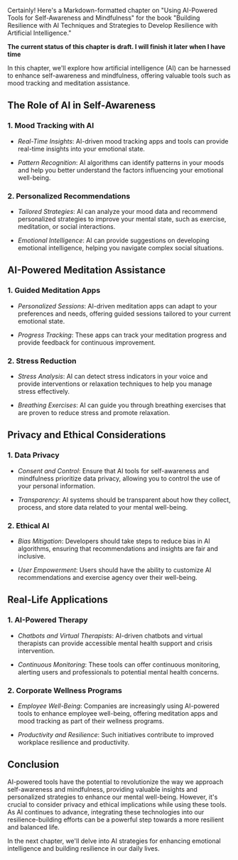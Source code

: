 Certainly! Here's a Markdown-formatted chapter on "Using AI-Powered Tools for Self-Awareness and Mindfulness" for the book "Building Resilience with AI Techniques and Strategies to Develop Resilience with Artificial Intelligence."

**The current status of this chapter is draft. I will finish it later when I have time**

In this chapter, we'll explore how artificial intelligence (AI) can be harnessed to enhance self-awareness and mindfulness, offering valuable tools such as mood tracking and meditation assistance.

The Role of AI in Self-Awareness
--------------------------------

### 1. **Mood Tracking with AI**

* *Real-Time Insights*: AI-driven mood tracking apps and tools can provide real-time insights into your emotional state.

* *Pattern Recognition*: AI algorithms can identify patterns in your moods and help you better understand the factors influencing your emotional well-being.

### 2. **Personalized Recommendations**

* *Tailored Strategies*: AI can analyze your mood data and recommend personalized strategies to improve your mental state, such as exercise, meditation, or social interactions.

* *Emotional Intelligence*: AI can provide suggestions on developing emotional intelligence, helping you navigate complex social situations.

AI-Powered Meditation Assistance
--------------------------------

### 1. **Guided Meditation Apps**

* *Personalized Sessions*: AI-driven meditation apps can adapt to your preferences and needs, offering guided sessions tailored to your current emotional state.

* *Progress Tracking*: These apps can track your meditation progress and provide feedback for continuous improvement.

### 2. **Stress Reduction**

* *Stress Analysis*: AI can detect stress indicators in your voice and provide interventions or relaxation techniques to help you manage stress effectively.

* *Breathing Exercises*: AI can guide you through breathing exercises that are proven to reduce stress and promote relaxation.

Privacy and Ethical Considerations
----------------------------------

### 1. **Data Privacy**

* *Consent and Control*: Ensure that AI tools for self-awareness and mindfulness prioritize data privacy, allowing you to control the use of your personal information.

* *Transparency*: AI systems should be transparent about how they collect, process, and store data related to your mental well-being.

### 2. **Ethical AI**

* *Bias Mitigation*: Developers should take steps to reduce bias in AI algorithms, ensuring that recommendations and insights are fair and inclusive.

* *User Empowerment*: Users should have the ability to customize AI recommendations and exercise agency over their well-being.

Real-Life Applications
----------------------

### 1. **AI-Powered Therapy**

* *Chatbots and Virtual Therapists*: AI-driven chatbots and virtual therapists can provide accessible mental health support and crisis intervention.

* *Continuous Monitoring*: These tools can offer continuous monitoring, alerting users and professionals to potential mental health concerns.

### 2. **Corporate Wellness Programs**

* *Employee Well-Being*: Companies are increasingly using AI-powered tools to enhance employee well-being, offering meditation apps and mood tracking as part of their wellness programs.

* *Productivity and Resilience*: Such initiatives contribute to improved workplace resilience and productivity.

Conclusion
----------

AI-powered tools have the potential to revolutionize the way we approach self-awareness and mindfulness, providing valuable insights and personalized strategies to enhance our mental well-being. However, it's crucial to consider privacy and ethical implications while using these tools. As AI continues to advance, integrating these technologies into our resilience-building efforts can be a powerful step towards a more resilient and balanced life.

In the next chapter, we'll delve into AI strategies for enhancing emotional intelligence and building resilience in our daily lives.
